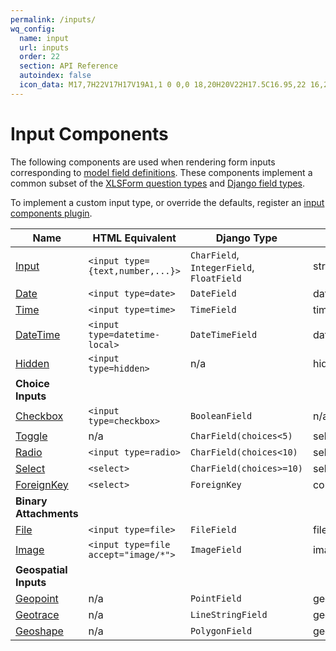 ```yaml
---
permalink: /inputs/
wq_config:
  name: input
  url: inputs
  order: 22
  section: API Reference
  autoindex: false
  icon_data: M17,7H22V17H17V19A1,1 0 0,0 18,20H20V22H17.5C16.95,22 16,21.55 16,21C16,21.55 15.05,22 14.5,22H12V20H14A1,1 0 0,0 15,19V5A1,1 0 0,0 14,4H12V2H14.5C15.05,2 16,2.45 16,3C16,2.45 16.95,2 17.5,2H20V4H18A1,1 0 0,0 17,5V7M2,7H13V9H4V15H13V17H2V7M20,15V9H17V15H20Z
---
```


# Input Components

The following components are used when rendering form inputs corresponding to [model field definitions][data-model]. 
These components implement a common subset of the [XLSForm question types][xlsform] and [Django field types][django].

To implement a custom input type, or override the defaults, register an [input components plugin][components-plugin].

Name | HTML Equivalent | Django Type | XLSForm Type
--|--|--|--
[Input] | `<input type={text,number,...}>` | `CharField`, `IntegerField`, `FloatField` | string, int, decimal
[Date] | `<input type=date>` | `DateField` | date
[Time] | `<input type=time>` | `TimeField` | time
[DateTime] | `<input type=datetime-local>` | `DateTimeField` | dateTime
[Hidden] | `<input type=hidden>` | n/a |  hidden
**Choice Inputs** | | | |
[Checkbox] | `<input type=checkbox>` | `BooleanField` | n/a
[Toggle] | n/a | `CharField(choices<5)` | select one
[Radio] | `<input type=radio>` | `CharField(choices<10) ` | select one
[Select] | `<select>` | `CharField(choices>=10)` | select one / select
[ForeignKey] | `<select>` | `ForeignKey` | constraint=wq:ForeignKey
**Binary Attachments** | | | |
[File] | `<input type=file>` | `FileField` | file, video, audio
[Image] | `<input type=file accept="image/*">` | `ImageField` | image
**Geospatial Inputs** | | | |
[Geopoint] | n/a | `PointField` | geopoint
[Geotrace] | n/a | `LineStringField` | geotrace
[Geoshape] | n/a | `PolygonField` | geoshape

[data-model]: ../guides/describe-your-data-model.md
[xlsform]: https://xlsform.org/en/#question-types
[django]: https://docs.djangoproject.com/en/3.1/ref/models/fields/#field-types
[components-plugin]: ../plugins/components.md

[Input]: ./Input.md
[Date]: ./DateTime.md
[Time]: ./DateTime.md
[DateTime]: ./DateTime.md
[Hidden]: ./Hidden.md

[File]: ./File.md
[Image]: ./Image.md

[Checkbox]: ./Checkbox.md
[Toggle]: ./Toggle.md
[Radio]: ./Radio.md
[Select]: ./Select.md
[ForeignKey]: ./ForeignKey.md

[Geopoint]: ./Geo.md
[Geotrace]: ./Geo.md
[Geoshape]: ./Geo.md
